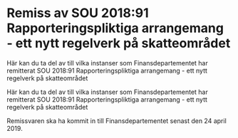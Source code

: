 # Remiss av SOU 2018:91 Rapporteringspliktiga arrangemang - ett nytt regelverk på skatteområdet

Här kan du ta del av till vilka instanser som Finansdepartementet har remitterat SOU 2018:91 Rapporteringspliktiga arrangemang - ett nytt regelverk på skatteområdet

Här kan du ta del av till vilka instanser som Finansdepartementet har remitterat SOU 2018:91 Rapporteringspliktiga arrangemang - ett nytt regelverk på skatteområdet

Remissvaren ska ha kommit in till Finansdepartementet senast den 24 april 2019.
